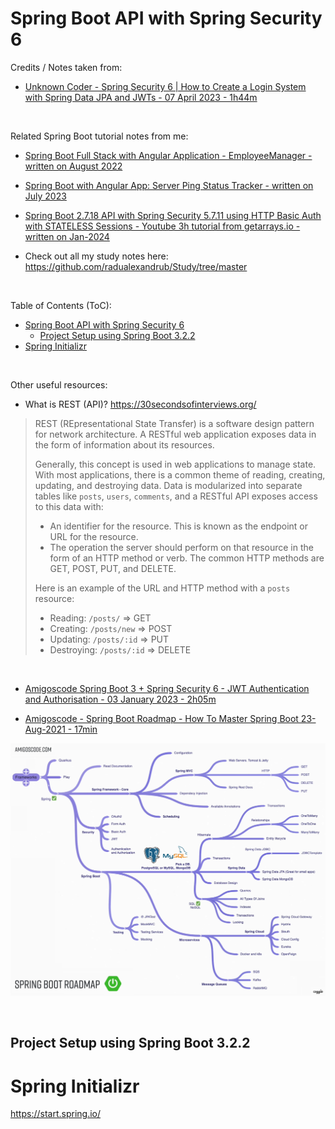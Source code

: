 # Spring Boot API with Spring Security 6

Credits / Notes taken from:

- [Unknown Coder - Spring Security 6 | How to Create a Login System with Spring Data JPA and JWTs - 07 April 2023 - 1h44m](https://youtu.be/TeBt0Ike_Tk)

<br/>

Related Spring Boot tutorial notes from me:

- [Spring Boot Full Stack with Angular Application - EmployeeManager - written on August 2022](https://github.com/radualexandrub/Study/blob/master/SpringBoot/SpringBootWithAngularCourse.md)
- [Spring Boot with Angular App: Server Ping Status Tracker - written on July 2023](https://github.com/radualexandrub/Study/blob/master/SpringBoot/SpringBootAngularPingStatusApp.md)
- [Spring Boot 2.7.18 API with Spring Security 5.7.11 using HTTP Basic Auth with STATELESS Sessions - Youtube 3h tutorial from getarrays.io - written on Jan-2024](./SpringBootAPIwithSpringSecurity.md)

- Check out all my study notes here: https://github.com/radualexandrub/Study/tree/master

<br/>

Table of Contents (ToC):

- [Spring Boot API with Spring Security 6](#spring-boot-api-with-spring-security-6)
  - [Project Setup using Spring Boot 3.2.2](#project-setup-using-spring-boot-322)
- [Spring Initializr](#spring-initializr)

<br/>

Other useful resources:

- What is REST (API)? https://30secondsofinterviews.org/

> REST (REpresentational State Transfer) is a software design pattern for network architecture. A RESTful web application exposes data in the form of information about its resources.
>
> Generally, this concept is used in web applications to manage state. With most applications, there is a common theme of reading, creating, updating, and destroying data. Data is modularized into separate tables like `posts`, `users`, `comments`, and a RESTful API exposes access to this data with:
>
> - An identifier for the resource. This is known as the endpoint or URL for the resource.
> - The operation the server should perform on that resource in the form of an HTTP method or verb. The common HTTP methods are GET, POST, PUT, and DELETE.
>
> Here is an example of the URL and HTTP method with a `posts` resource:
>
> - Reading: `/posts/` => GET
> - Creating: `/posts/new` => POST
> - Updating: `/posts/:id` => PUT
> - Destroying: `/posts/:id` => DELETE

<br/>

- [Amigoscode Spring Boot 3 + Spring Security 6 - JWT Authentication and Authorisation - 03 January 2023 - 2h05m](https://youtu.be/KxqlJblhzfI)

- [Amigoscode - Spring Boot Roadmap - How To Master Spring Boot 23-Aug-2021 - 17min](https://www.youtube.com/watch?v=cehTm_oSrqA)

![Spring Roadmap by Amigoscode](./SpringBootAPIwithSpringSecurity/SpringBootRoadMap.png)

<br/>

## Project Setup using Spring Boot 3.2.2

# Spring Initializr

https://start.spring.io/
